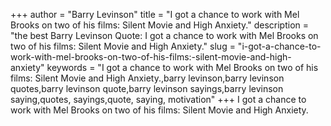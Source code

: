 +++
author = "Barry Levinson"
title = "I got a chance to work with Mel Brooks on two of his films: Silent Movie and High Anxiety."
description = "the best Barry Levinson Quote: I got a chance to work with Mel Brooks on two of his films: Silent Movie and High Anxiety."
slug = "i-got-a-chance-to-work-with-mel-brooks-on-two-of-his-films:-silent-movie-and-high-anxiety"
keywords = "I got a chance to work with Mel Brooks on two of his films: Silent Movie and High Anxiety.,barry levinson,barry levinson quotes,barry levinson quote,barry levinson sayings,barry levinson saying,quotes, sayings,quote, saying, motivation"
+++
I got a chance to work with Mel Brooks on two of his films: Silent Movie and High Anxiety.
